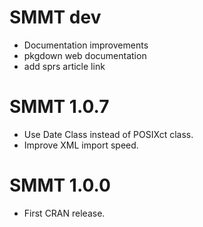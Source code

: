 # SMMT dev

* Documentation improvements
* pkgdown web documentation
* add sprs article link

# SMMT 1.0.7

* Use Date Class instead of POSIXct class.
* Improve XML import speed.

# SMMT 1.0.0

* First CRAN release.

